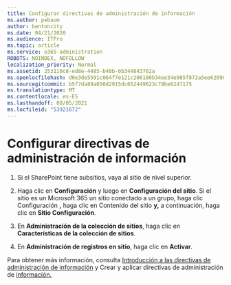 ```yaml
---
title: Configurar directivas de administración de información
ms.author: pebaum
author: bentoncity
ms.date: 04/21/2020
ms.audience: ITPro
ms.topic: article
ms.service: o365-administration
ROBOTS: NOINDEX, NOFOLLOW
localization_priority: Normal
ms.assetid: 253110c8-ed8e-4485-b40b-0b344843762a
ms.openlocfilehash: d0e3de5591c064f7e121c206180b34ee34e985f872a5ee6209889ecad6eaa32c
ms.sourcegitcommit: b5f7da89a650d2915dc652449623c78be6247175
ms.translationtype: MT
ms.contentlocale: es-ES
ms.lasthandoff: 08/05/2021
ms.locfileid: "53921672"
---
```

# <a name="set-up-information-management-policies"></a>Configurar directivas de administración de información

1. Si el SharePoint tiene subsitios, vaya al sitio de nivel superior.
    
2. Haga clic en **Configuración** y luego en **Configuración del sitio**. Si el sitio es un Microsoft 365 un sitio conectado a un grupo, haga clic Configuración **,** haga clic en Contenido del sitio **y,** a continuación, haga clic en **Sitio Configuración**.
    
3. En **Administración de la colección de sitios**, haga clic en **Características de la colección de sitios**.
    
4. En **Administración de registros en sitio**, haga clic en **Activar**.
    
Para obtener más información, consulta [Introducción a las directivas de administración de información](https://go.microsoft.com/fwlink/?linkid=404239) y Crear y aplicar directivas de administración de [información.](https://go.microsoft.com/fwlink/?linkid=2003916)
  

